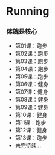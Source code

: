 # Running

### 体魄是核心

- 第01课：跑步
- 第02课：跑步
- 第03课：跑步
- 第04课：跑步
- 第05课：跑步
- 第06课：健身
- 第07课：健身
- 第08课：健身
- 第09课：健身
- 第10课：健身
- 第11课：跑步
- 第12课：健身
- 第13课：跑步
- 未完待续...
